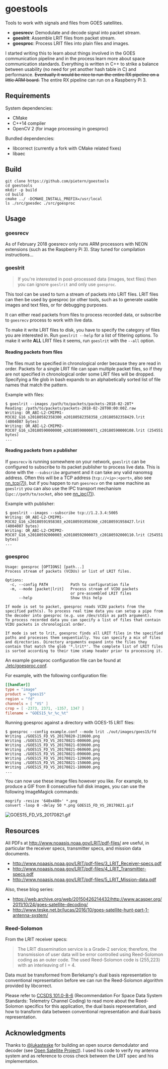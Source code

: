 # goestools

Tools to work with signals and files from GOES satellites.

* **goesrecv**: Demodulate and decode signal into packet stream.
* **goeslrit**: Assemble LRIT files from packet stream.
* **goesproc**: Process LRIT files into plain files and images.

I started writing this to learn about things involved in the GOES
communication pipeline and in the process learn more about space
communication standards. Everything is written in C++ to strike a
balance between usability (no need for yet another hash table in C)
and performance. ~~Eventually it would be nice to run the entire RX
pipeline on a little ARM board.~~ The entire RX pipeline can run on a
Raspberry Pi 3.

## Requirements

System dependencies:

* CMake
* C++14 compiler
* OpenCV 2 (for image processing in goesproc)

Bundled dependencies:

* libcorrect (currently a fork with CMake related fixes)
* libaec

## Build

``` shell
git clone https://github.com/pietern/goestools
cd goestools
mkdir -p build
cd build
cmake ../ -DCMAKE_INSTALL_PREFIX=/usr/local
ls ./src/goesdec ./src/goesproc
```

## Usage

### goesrecv

As of February 2018 goesrecv only runs ARM processors with NEON
extensions (such as the Raspberry Pi 3). Stay tuned for compilation
instructions...

### goeslrit

> If you're interested in post-processed data (images, text files)
> then you can ignore `goeslrit` and only use `goesproc`.

This tool can be used to turn a stream of packets into LRIT files.
LRIT files can then be used by goesproc (or other tools, such as to
generate usable images and text files, or for debugging purposes.

It can either read packets from files to process recorded data, or
subscribe to `goesrecv` process to work with live data.

To make it write LRIT files to disk, you have to specify the category
of files you are interested in. Run `goeslrit --help` for a list of
filtering options. To make it write **ALL** LRIT files it seems, run
`goeslrit` with the `--all` option.

#### Reading packets from files

The files must be specified in chronological order because they are
read in order. Packets for a single LRIT file can span multiple packet
files, so if they are not specified in chronological order some LRIT
files will be dropped. Specifying a file glob in bash expands to an
alphabetically sorted list of file names that match the pattern.

Example with files:

``` shell
$ goeslrit --images /path/to/packets/packets-2018-02-28T*
Reading: /path/to/packets/packets-2018-02-28T00:00:00Z.raw
Writing: OR_ABI-L2-CMIPM1-M3C02_G16_s20180582358300_e20180582358358_c20180582358429.lrit (4004087 bytes)
Writing: OR_ABI-L2-CMIPM2-M3C07_G16_s20180590000000_e20180590000071_c20180590000108.lrit (254551 bytes)
...
```

#### Reading packets from a publisher

If `goesrecv` is running somewhere on your network, `goeslrit` can be
configured to subscribe to its packet publisher to process live data.
This is done with the `--subscribe` argument and it can take any valid
nanomsg address. Often this will be a TCP address
(`tcp://<ip>:<port>`, also see [nn_tcp(7)][nn_tcp]), but if you happen
to run `goesrecv` on the same machine as `goeslrit` you can also use
the IPC transport mechanism (`ipc://path/to/socket`, also see
[nn_ipc(7)][nn_ipc]).

[nn_tcp]: http://nanomsg.org/v1.1.2/nn_tcp.html
[nn_ipc]: http://nanomsg.org/v1.1.2/nn_ipc.html

Example with publisher:

``` shell
$ goeslrit --images --subscribe tcp://1.2.3.4:5005
Writing: OR_ABI-L2-CMIPM1-M3C02_G16_s20180591958303_e20180591958360_c20180591958427.lrit (4004087 bytes)
Writing: OR_ABI-L2-CMIPM2-M3C07_G16_s20180592000003_e20180592000073_c20180592000110.lrit (254551 bytes)
...
```

### goesproc

```
Usage: goesproc [OPTIONS] [path...]
Process stream of packets (VCDUs) or list of LRIT files.

Options:
  -c, --config PATH          Path to configuration file
  -m, --mode [packet|lrit]   Process stream of VCDU packets
                             or pre-assembled LRIT files
      --help                 Show this help

If mode is set to packet, goesproc reads VCDU packets from the
specified path(s). To process real time data you can setup a pipe from
the decoder into goesproc (e.g. use /dev/stdin as path argument).
To process recorded data you can specify a list of files that contain
VCDU packets in chronological order.

If mode is set to lrit, goesproc finds all LRIT files in the specified
paths and processes them sequentially. You can specify a mix of files
and directories. Directory arguments expand into the files they
contain that match the glob '*.lrit*'. The complete list of LRIT files
is sorted according to their time stamp header prior to processing it.
```

An example goesproc configuration file can be found at
[./etc/goesproc.conf](etc/goesproc.conf).

For example, with the following configuration file:

``` toml
[[handler]]
type = "image"
product = "goes15"
region = "fd"
channels = [ "VS" ]
crop = [ -2373, 2371, -1357, 1347 ]
filename = "GOES15_%r_%c_%t"
```

Running goesproc against a directory with GOES-15 LRIT files:

``` shell
$ goesproc --config example.conf --mode lrit ./out/images/goes15/fd
Writing ./GOES15_FD_VS_20170820-210600.png
Writing ./GOES15_FD_VS_20170821-000600.png
Writing ./GOES15_FD_VS_20170821-030600.png
Writing ./GOES15_FD_VS_20170821-060600.png
Writing ./GOES15_FD_VS_20170821-090600.png
Writing ./GOES15_FD_VS_20170821-120600.png
Writing ./GOES15_FD_VS_20170821-150600.png
Writing ./GOES15_FD_VS_20170821-180600.png
...
```

You can now use these image files however you like. For example, to
produce a GIF from 8 consecutive full disk images, you can use the
following ImageMagick commands:

``` shell
mogrify -resize '640x480>' *.png
convert -loop 0 -delay 50 *.png GOES15_FD_VS_20170821.gif
```

![GOES15_FD_VS_20170821.gif](./images/GOES15_FD_VS_20170821.gif)

## Resources

All PDFs at http://www.noaasis.noaa.gov/LRIT/pdf-files/ are useful, in
particular the receiver specs, transmitter specs, and mission data
documents.

* http://www.noaasis.noaa.gov/LRIT/pdf-files/3_LRIT_Receiver-specs.pdf
* http://www.noaasis.noaa.gov/LRIT/pdf-files/4_LRIT_Transmitter-specs.pdf
* http://www.noaasis.noaa.gov/LRIT/pdf-files/5_LRIT_Mission-data.pdf

Also, these blog series:

* https://web.archive.org/web/20150426214432/http://www.acasper.org/2011/10/24/goes-satellite-decoding/
* http://www.teske.net.br/lucas/2016/10/goes-satellite-hunt-part-1-antenna-system/

### Reed-Solomon

From the LRIT receiver specs:

> The LRIT dissemination service is a Grade-2 service; therefore, the
> transmission of user data will be error controlled using
> Reed-Solomon coding as an outer code. The used Reed-Solomon code is
> (255,223) with an interleaving of I = 4.

Data must be transformed from Berlekamp's dual basis representation to
conventional representation before we can run the Reed-Solomon
algorithm provided by libcorrect.

Please refer to [CCSDS 101.0-B-6][CCSDS101.0-B-6] (Recommendation For
Space Data System Standards: Telemetry Channel Coding) to read more
about the Reed-Solomon specifics for this application, the dual basis
representation, and how to transform data between conventional
representation and dual basis representation.

[CCSDS101.0-B-6]: https://public.ccsds.org/Pubs/101x0b6s.pdf

## Acknowledgments

Thanks to [@lukasteske](https://twitter.com/lucasteske) for building
an open source demodulator and decoder (see [Open Satellite
Project][OSP]). I used his code to verify my antenna system and as
reference to cross check between the LRIT spec and his implementation.

[OSP]: https://github.com/opensatelliteproject
